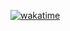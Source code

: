 [![wakatime](https://wakatime.com/badge/user/018d995e-f051-4442-ae23-81212c2498e5/project/018d9960-7401-498a-b273-43bfe7ca2d90.svg)](https://wakatime.com/badge/user/018d995e-f051-4442-ae23-81212c2498e5/project/018d9960-7401-498a-b273-43bfe7ca2d90)
